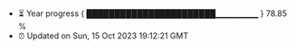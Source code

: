 - ⏳ Year progress { ███████████████████████▁▁▁▁▁▁▁ } 78.85 %
- ⏰ Updated on Sun, 15 Oct 2023 19:12:21 GMT

